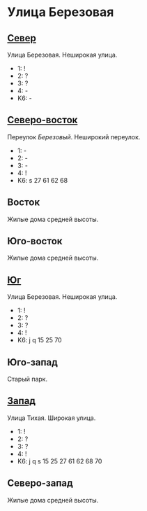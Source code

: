 # Улица Березовая

## [Север](./550075.md)

Улица Березовая.
Неширокая улица.

* 1:    !
* 2:    ?
* 3:    ?
* 4:    -
* K6:   -

## [Северо-восток](./554075.md)

Переулок *Березовый*.
Неширокий переулок.

* 1:    -
* 2:    -
* 3:    -
* 4:    !
* K6:   s
        27  61  62  68

## Восток

Жилые дома средней высоты.

## Юго-восток

Жилые дома средней высоты.

## [Юг](./550090.md)

Улица Березовая.
Неширокая улица.

* 1:    !
* 2:    ?
* 3:    ?
* 4:    !
* K6:   j   q
        15  25  70

## Юго-запад

Старый парк.

## [Запад](./540080.md)

Улица Тихая.
Широкая улица.

* 1:    !
* 2:    ?
* 3:    ?
* 4:    !
* K6:   j   q   s
        15  25  27  61  62  68  70

## Северо-запад

Жилые дома средней высоты.
